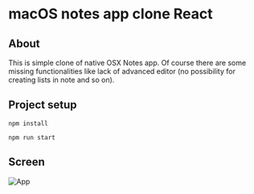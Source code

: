 # macOS notes app clone React

## About
This is simple clone of native OSX Notes app. Of course there are some missing functionalities like lack of advanced editor (no possibility for creating lists in note and so on).

## Project setup
```
npm install
```
```
npm run start
```

## Screen
![App](https://i.imgur.com/pby6tUQ.png)
